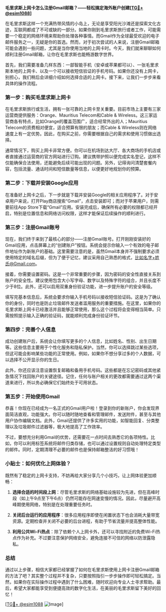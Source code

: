 **毛里求斯上网卡怎么注册Gmail邮箱？——轻松搞定海外账户创建[[TG💪+ @esim1088](https://t.me/s/esim1088)]**

在毛里求斯这样一个充满热带风情的小岛上，无论是享受阳光沙滩还是探索文化古迹，互联网都成了不可或缺的一部分。如果你刚到毛里求斯旅行或者工作，可能需要一个稳定的网络环境来帮助你处理各种事情。而Gmail作为全球最受欢迎的电子邮件服务之一，无疑是你的首选。然而，对于初次尝试的人来说，注册Gmail邮箱可能会遇到一些问题，尤其是当你使用当地的上网卡时。今天，我们就来聊聊如何顺利注册Gmail邮箱，让你在毛里求斯也能畅游数字世界。

首先，我们需要准备几样东西：一部智能手机（安卓或苹果都可以）、一张毛里求斯本地的上网卡、以及一个可以接收短信验证的手机号码。如果你还没有上网卡，别担心，我们稍后会详细介绍如何选择合适的上网卡。接下来，让我们一步步来看具体的操作流程。

### 第一步：购买毛里求斯上网卡

在毛里求斯旅行或生活，拥有一张可靠的上网卡至关重要。目前市场上主要有三家运营商提供服务：Orange、Mauritius Telecom和Cable & Wireless。这三家运营商各有特点，比如Orange的覆盖范围广，适合经常外出的人；Mauritius Telecom的资费相对便宜，适合预算有限的朋友；而Cable & Wireless则在网络速度上有一定优势。因此，在购买之前，你需要根据自己的需求和使用习惯做出选择。

通常情况下，购买上网卡非常方便。你可以在机场到达大厅、各大商场的手机店或者直接通过运营商的官方网站进行订购。建议携带护照以便完成实名登记，这样不仅能确保合法使用，还能避免后续可能出现的问题。另外，记得询问清楚套餐内容，包括流量、通话时间和短信数量等信息，以便更好地规划你的预算。

### 第二步：下载并安装Google应用

在准备好上网卡之后，下一步就是下载并安装Google的相关应用程序了。对于安卓用户来说，打开Play商店搜索“Gmail”，点击安装即可；而对于苹果用户，则需要前往App Store下载“Gmail”应用。安装完成后，确保所有必要的权限都已经开启，特别是位置信息和网络访问权限，这样才能保证后续操作的顺利进行。

### 第三步：注册Gmail账号

现在，我们终于来到了最核心的部分——注册Gmail账号。打开刚刚安装好的Gmail应用，点击屏幕上的“创建账户”按钮。系统会提示你输入一个有效的电子邮件地址作为新账户的基础。这里需要注意的是，虽然Gmail本身并不强制要求必须使用特定的域名后缀，但为了便于记忆，建议采用自己熟悉的格式，比如名字+姓氏@Gmail.com。

接着，你需要设置密码。这是一个非常重要的步骤，因为密码的安全性直接关系到账户的安全性。建议使用包含大小写字母、数字以及特殊字符的组合，并且长度不少于8位。此外，还可以启用双重身份验证功能，进一步提升账户的安全等级。

填写完基本信息后，系统会要求你输入手机号码以接收短信验证码。这是为了确认你的身份，同时也是防止垃圾邮件发送者滥用服务的重要措施。在这里，如果你的毛里求斯上网卡已经激活并且能够正常使用，那么这个过程将会变得相当简单。只需按照提示输入正确的验证码，就能顺利完成身份验证环节。

### 第四步：完善个人信息

成功创建账户后，系统会让你填写更多的个人信息，比如姓名、性别、出生日期等。这些信息主要用于个性化服务和隐私保护。当然，你可以选择跳过某些选项，但这可能会影响某些功能的正常使用。例如，如果你不想分享过多的个人数据，可以选择不公开显示你的生日。

此外，你还应该注意设置恢复邮箱和备用手机号码。这些都是在忘记密码或其他紧急情况下找回账户的关键途径。记住，任何与账户相关的更改都需要通过这两个渠道来进行，所以务必确保它们始终处于可用状态。

### 第五步：开始使用Gmail

恭喜！你现在已经成为一名正式的Gmail用户啦！登录到你的新账户，你会发现界面简洁直观，功能强大。你可以随时随地查看和管理邮件，发送附件，甚至与其他用户协作编辑文档。此外，Gmail还提供了许多实用的功能，如智能回复、分类整理以及垃圾邮件过滤器等，极大地提高了工作效率。

不过，要想充分利用Gmail的优势，还需要花一点时间去熟悉它的各项特性。比如，你可以利用标签系统将邮件归类存储，也可以通过设置规则自动处理特定类型的邮件。同时，定期清理不必要的邮件也是保持邮箱整洁的好习惯哦！

### 小贴士：如何优化上网体验？

既然有了稳定的上网卡支持，不妨再给大家分享几个小技巧，让上网体验更加顺畅：

1. **选择合适的时间段上网**：尽管毛里求斯的网络基础设施较为先进，但在高峰时段（如上午9点至下午6点）仍然可能存在网速变慢的情况。因此，尽量避开高峰期使用网络，特别是在处理重要任务时。
   
2. **关闭后台运行的应用程序**：很多应用程序即使在闲置状态下也会消耗大量带宽资源。定期检查并关闭不必要的后台进程，有助于节省流量并提高整体性能。
   
3. **利用公共Wi-Fi热点**：除了依赖个人上网卡外，还可以寻找附近的免费Wi-Fi热点作为补充。不过要注意保护网络安全，避免连接不可信的网络以防泄露隐私。

### 总结

通过以上步骤，相信大家都已经掌握了如何在毛里求斯使用上网卡注册Gmail邮箱的方法了吧？其实整个过程并不复杂，只要按照指引一步步操作即可轻松搞定。当然，如果你在实际操作过程中遇到了什么困难，随时欢迎向专业人士寻求帮助。最后，希望大家都能享受到便捷高效的数字化生活，在美丽的毛里求斯留下美好的回忆！

[[TG💪+ @esim1088](https://t.me/s/esim1088) ![Image](https://i.postimg.cc/4NQfJmqS/Snipaste-2025-05-13-00-14-12.png)]